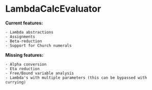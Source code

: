 # LambdaCalcEvaluator
**Current features:**
```
- Lambda abstractions
- Assignments
- Beta-reduction
- Support for Church numerals
```
**Missing features:**
```
- Alpha conversion
- Eta reduction
- Free/Bound variable analysis
- Lambda's with multiple parameters (this can be bypassed with currying)
```
